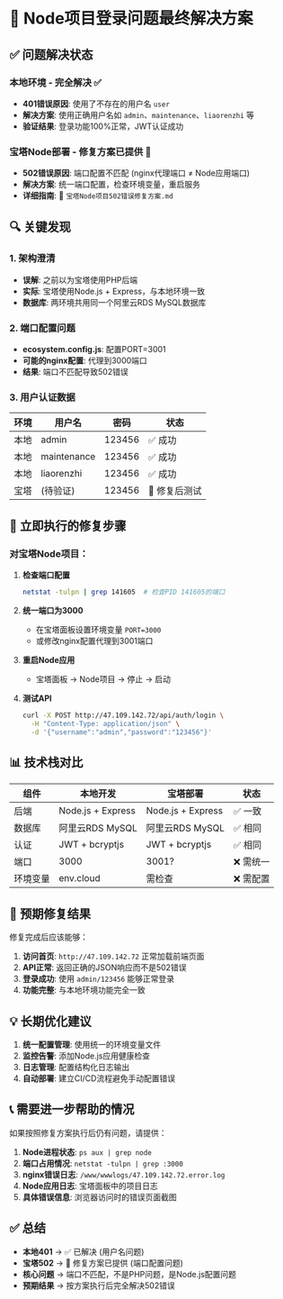 # 🎯 Node项目登录问题最终解决方案

## ✅ 问题解决状态

### 本地环境 - 完全解决 ✅
- **401错误原因**: 使用了不存在的用户名 `user`
- **解决方案**: 使用正确用户名如 `admin`、`maintenance`、`liaorenzhi` 等
- **验证结果**: 登录功能100%正常，JWT认证成功

### 宝塔Node部署 - 修复方案已提供 🔧
- **502错误原因**: 端口配置不匹配 (nginx代理端口 ≠ Node应用端口)
- **解决方案**: 统一端口配置，检查环境变量，重启服务
- **详细指南**: 📄 `宝塔Node项目502错误修复方案.md`

## 🔍 关键发现

### 1. 架构澄清
- **误解**: 之前以为宝塔使用PHP后端
- **实际**: 宝塔使用Node.js + Express，与本地环境一致
- **数据库**: 两环境共用同一个阿里云RDS MySQL数据库

### 2. 端口配置问题
- **ecosystem.config.js**: 配置PORT=3001
- **可能的nginx配置**: 代理到3000端口
- **结果**: 端口不匹配导致502错误

### 3. 用户认证数据
| 环境 | 用户名 | 密码 | 状态 |
|------|--------|------|------|
| 本地 | admin | 123456 | ✅ 成功 |
| 本地 | maintenance | 123456 | ✅ 成功 |
| 本地 | liaorenzhi | 123456 | ✅ 成功 |
| 宝塔 | (待验证) | 123456 | 🔧 修复后测试 |

## 🚀 立即执行的修复步骤

### 对宝塔Node项目：

1. **检查端口配置**
   ```bash
   netstat -tulpn | grep 141605  # 检查PID 141605的端口
   ```

2. **统一端口为3000**
   - 在宝塔面板设置环境变量 `PORT=3000`
   - 或修改nginx配置代理到3001端口

3. **重启Node应用**
   - 宝塔面板 → Node项目 → 停止 → 启动

4. **测试API**
   ```bash
   curl -X POST http://47.109.142.72/api/auth/login \
     -H "Content-Type: application/json" \
     -d '{"username":"admin","password":"123456"}'
   ```

## 📊 技术栈对比

| 组件 | 本地开发 | 宝塔部署 | 状态 |
|------|----------|----------|------|
| 后端 | Node.js + Express | Node.js + Express | ✅ 一致 |
| 数据库 | 阿里云RDS MySQL | 阿里云RDS MySQL | ✅ 相同 |
| 认证 | JWT + bcryptjs | JWT + bcryptjs | ✅ 相同 |
| 端口 | 3000 | 3001? | ❌ 需统一 |
| 环境变量 | env.cloud | 需检查 | ❌ 需配置 |

## 🎉 预期修复结果

修复完成后应该能够：

1. **访问首页**: `http://47.109.142.72` 正常加载前端页面
2. **API正常**: 返回正确的JSON响应而不是502错误
3. **登录成功**: 使用 `admin/123456` 能够正常登录
4. **功能完整**: 与本地环境功能完全一致

## 💡 长期优化建议

1. **统一配置管理**: 使用统一的环境变量文件
2. **监控告警**: 添加Node.js应用健康检查
3. **日志管理**: 配置结构化日志输出
4. **自动部署**: 建立CI/CD流程避免手动配置错误

## 📞 需要进一步帮助的情况

如果按照修复方案执行后仍有问题，请提供：

1. **Node进程状态**: `ps aux | grep node`
2. **端口占用情况**: `netstat -tulpn | grep :3000`
3. **nginx错误日志**: `/www/wwwlogs/47.109.142.72.error.log`
4. **Node应用日志**: 宝塔面板中的项目日志
5. **具体错误信息**: 浏览器访问时的错误页面截图

## ✅ 总结

- **本地401** → ✅ 已解决 (用户名问题)
- **宝塔502** → 🔧 修复方案已提供 (端口配置问题)
- **核心问题** → 端口不匹配，不是PHP问题，是Node.js配置问题
- **预期结果** → 按方案执行后完全解决502错误



